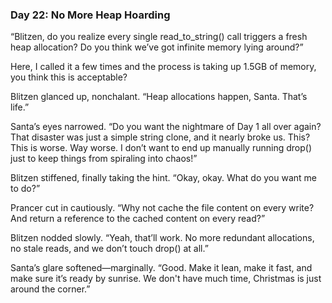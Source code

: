 ### Day 22: No More Heap Hoarding

“Blitzen, do you realize every single read_to_string() call triggers a fresh heap allocation? Do you think we’ve got infinite memory lying around?”

Here, I called it a few times and the process is taking up 1.5GB of memory, you think this is acceptable?

Blitzen glanced up, nonchalant. “Heap allocations happen, Santa. That’s life.”

Santa’s eyes narrowed. “Do you want the nightmare of Day 1 all over again? That disaster was just a simple string clone, and it nearly broke us. This? This is worse. Way worse. I don’t want to end up manually running drop() just to keep things from spiraling into chaos!”

Blitzen stiffened, finally taking the hint. “Okay, okay. What do you want me to do?”

Prancer cut in cautiously. “Why not cache the file content on every write? And return a reference to the cached content on every read?”

Blitzen nodded slowly. “Yeah, that’ll work. No more redundant allocations, no stale reads, and we don’t touch drop() at all.”

Santa’s glare softened—marginally. “Good. Make it lean, make it fast, and make sure it’s ready by sunrise. We don't have much time, Christmas is just around the corner.”
